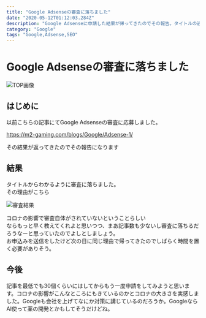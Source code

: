 ```yaml
---
title: "Google Adsenseの審査に落ちました"
date: "2020-05-12T01:12:03.284Z"
description: "Google Adsenseに申請した結果が帰ってきたのでその報告。タイトルの通り審査に落ちました。落ちた理由はコロナ。。。だけではないが記事数増やして再申請をしようと思う。"
category: "Google"
tags: "Google,Adsense,SEO"
---
```


# Google Adsenseの審査に落ちました

![TOP画像](https://paper-attachments.dropbox.com/s_FF12D59390296BBC75661035E96C2F4755C7963F7AED6F0962788BE4EFB368B0_1589257626031_search-engine-76519_640.png)



## はじめに

以前こちらの記事にてGoogle Adsenseの審査に応募しました。<br>

https://m2-gaming.com/blogs/Google/Adsense-1/


その結果が返ってきたのでその報告になります


## 結果

タイトルからわかるように審査に落ちました。<br>
その理由がこちら

![審査結果](https://paper-attachments.dropbox.com/s_FF12D59390296BBC75661035E96C2F4755C7963F7AED6F0962788BE4EFB368B0_1589257753255_image.png)


コロナの影響で審査自体がされていないということらしい<br>
ならもっと早く教えてくれよと思いつつ、まあ記事数も少ないし審査に落ちるだろうなーと思っていたのでよしとしましょう。<br>
お申込みを送信をしたけど次の日に同じ理由で帰ってきたのでしばらく時間を置く必要がありそう。


## 今後

記事を最低でも30個くらいにはしてからもう一度申請をしてみようと思います。コロナの影響がこんなところにもきているのかとコロナの大きさを実感しました。Googleも会社を上げてなにか対策に講じているのだろうか。GoogleならAI使って薬の開発とかもしてそうだけどね。

